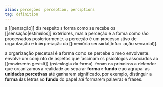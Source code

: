 ```yaml
---
alias: perceções, perception, perceptions
tag: definition
---
```


a [[sensação]] diz respeito à forma como se recebe os [[sensação|estímulos]] exteriores, mas a perceção é a forma como são processados posteriormente. a perceção é um processo ativo de organização e interpretação da [[memória sensorial|informação sensorial]]. 

a organização percetual é a forma como se percebe o meio envolvente. envolve um conjunto de aspetos que fascinam os psicólogos associados ao [[movimento gestalt]] (psicologia da forma). foram os primeiros a defender que organizamos a realidade ao separar **forma** e **fundo** e ao agrupar as **unidades percetivas** até ganharem significado. por exemplo, distinguir a **forma** das letras no **fundo** do papel até formarem palavras e frases.